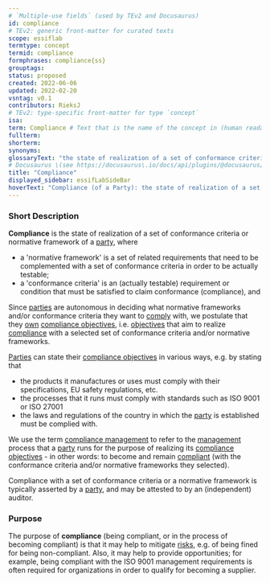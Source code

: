 ```yaml
---
# `Multiple-use fields` (used by TEv2 and Docusaurus)
id: compliance
# TEv2: generic front-matter for curated texts
scope: essiflab
termtype: concept
termid: compliance
formphrases: compliance{ss}
grouptags:
status: proposed
created: 2022-06-06
updated: 2022-02-20
vsntag: v0.1
contributors: RieksJ
# TEv2: type-specific front-matter for type `concept`
isa:
term: Compliance # Text that is the name of the concept in (human readable) texts.
fullterm:
shorterm:
synonyms:
glossaryText: "the state of realization of a set of conformance criteria or normative framework of a [party](@)."
# Docusaurus \(see https://docusaurus\.io/docs/api/plugins/@docusaurus/plugin-content-docs#markdown-front-matter\):
title: "Compliance"
displayed_sidebar: essifLabSideBar
hoverText: "Compliance (of a Party): the state of realization of a set of conformance criteria or normative framework of that Party."
---
```


### Short Description
**Compliance** is the state of realization of a set of conformance criteria or normative framework of a [party](@), where
- a 'normative framework' is a set of related requirements that need to be complemented with a set of conformance criteria in order to be actually testable;
- a 'conformance criteria' is an (actually testable) requirement or condition that must be satisfied to claim conformance (compliance), and

Since [parties](@) are autonomous in deciding what normative frameworks and/or conformance criteria they want to [comply](@) with, we postulate that they [own](@) [compliance objectives](@), i.e. [objectives](@) that aim to realize [compliance](@) with a selected set of conformance criteria and/or normative frameworks.

[Parties](@) can state their [compliance objectives](@) in various ways, e.g. by stating that
- the products it manufactures or uses must comply with their specifications, EU safety regulations, etc.
- the processes that it runs must comply with standards such as ISO 9001 or ISO 27001
- the laws and regulations of the country in which the [party](@) is established must be complied with.

We use the term [compliance management](@) to refer to the [management](@) process that a [party](@) runs for the purpose of realizing its [compliance objectives](@) - in other words: to become and remain [compliant](@) (with the conformance criteria and/or normative frameworks they selected).

Compliance with a set of conformance criteria or a normative framework is typically asserted by a [party](@), and may be attested to by an (independent) auditor.

### Purpose
The purpose of **compliance** (being compliant, or in the process of becoming compliant) is that it may help to mitigate [risks](@), e.g. of being fined for being non-compliant. Also, it may help to provide opportunities; for example, being compliant with the ISO 9001 management requirements is often required for organizations in order to qualify for becoming a supplier.
